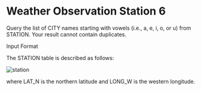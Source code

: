 # Weather Observation Station 6

Query the list of CITY names starting with vowels (i.e., a, e, i, o, or u) from STATION. Your result cannot contain duplicates.

Input Format

The STATION table is described as follows:

![station](https://s3.amazonaws.com/hr-challenge-images/9336/1449345840-5f0a551030-Station.jpg "station table")

where LAT_N is the northern latitude and LONG_W is the western longitude.
